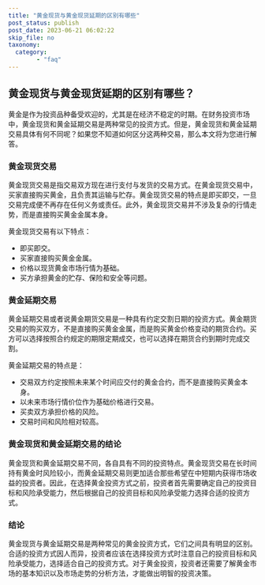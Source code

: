 ```yaml
---
title: "黄金现货与黄金现货延期的区别有哪些"
post_status: publish
post_date: 2023-06-21 06:02:22
skip_file: no
taxonomy:
  category:
        - "faq"
---
```


## 黄金现货与黄金现货延期的区别有哪些？

黄金是作为投资品种备受欢迎的，尤其是在经济不稳定的时期。在财务投资市场中，黄金现货和黄金延期交易是两种常见的投资方式。但是，黄金现货和黄金延期交易具体有何不同呢？如果您不知道如何区分这两种交易，那么本文将为您进行解答。

### 黄金现货交易

黄金现货交易是指交易双方现在进行支付与发货的交易方式。在黄金现货交易中，买家直接购买黄金，且负责其运输与贮存。黄金现货交易的特点是即买即交，一旦交易完成便不再存在任何义务或责任。此外，黄金现货交易并不涉及复杂的行情走势，而是直接购买黄金金属本身。

黄金现货交易有以下特点：

- 即买即交。
- 买家直接购买黄金金属。
- 价格以现货黄金市场行情为基础。
- 买方承担黄金的贮存、保险和安全等问题。

### 黄金延期交易

黄金延期交易或者说黄金期货交易是一种具有约定交割日期的投资方式。黄金期货交易的购买双方，不是直接购买黄金金属，而是购买黄金价格变动的期货合约。买方可以选择按照合约规定的期限定期成交，也可以选择在期货合约到期时完成交割。

黄金延期交易的特点是：

- 交易双方约定按照未来某个时间应交付的黄金合约，而不是直接购买黄金本身。
- 以未来市场行情价位作为基础价格进行交易。
- 买卖双方承担价格的风险。
- 交易时间和风险相对较高。

### 黄金现货和黄金延期交易的结论

黄金现货和黄金延期交易不同，各自具有不同的投资特点。黄金现货交易在长时间持有黄金时风险较小，而黄金延期交易则更加适合那些希望在中短期内获得市场收益的投资者。因此，在选择黄金投资方式之前，投资者首先需要确定自己的投资目标和风险承受能力，然后根据自己的投资目标和风险承受能力选择合适的投资方式。

### 结论

黄金现货与黄金延期交易是两种常见的黄金投资方式，它们之间具有明显的区别。合适的投资方式因人而异，投资者应该在选择投资方式时注意自己的投资目标和风险承受能力，选择适合自己的投资方式。对于黄金投资，投资者还需要了解黄金市场的基本知识以及市场走势的分析方法，才能做出明智的投资决策。
